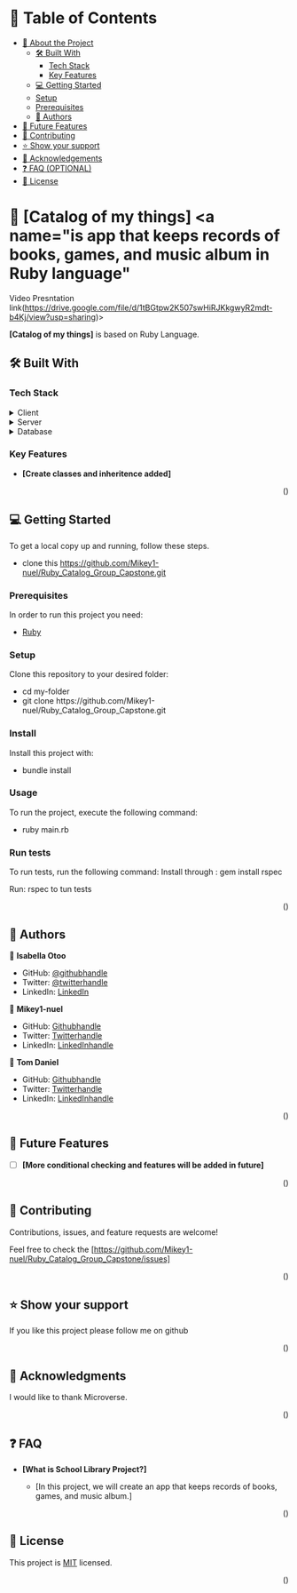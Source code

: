 <a name="readme-top"></a>


# 📗 Table of Contents

- [📖 About the Project](#about-project)
  - [🛠 Built With](#built-with)
    - [Tech Stack](#tech-stack)
    - [Key Features](#key-features)
  - [💻 Getting Started](#getting-started)
  - [Setup](#setup)
  - [Prerequisites](#prerequisites)
  - [👥 Authors](#authors)
- [🔭 Future Features](#future-features)
- [🤝 Contributing](#contributing)
- [⭐️ Show your support](#support)
- [🙏 Acknowledgements](#acknowledgements)
- [❓ FAQ (OPTIONAL)](#faq)
- [📝 License](#license)

# 📖 [Catalog of my things] <a name="is app that keeps records of books, games, and music album in Ruby language"

Video Presntation link(https://drive.google.com/file/d/1tBGtpw2K507swHiRJKkgwyR2mdt-b4Kj/view?usp=sharing)></a>


**[Catalog of my things]** is based on Ruby Language.

## 🛠 Built With <a name="built-with"></a>

### Tech Stack <a name="tech-stack"></a>

<details>
  <summary>Client</summary>
  <ul>
    <li><a href=#>RUBY</a></li>
  </ul>
</details>

<details>
  <summary>Server</summary>
  <ul>
    <li><a href=#>N/A</a></li>
  </ul>
</details>

<details>
<summary>Database</summary>
  <ul>
    <li><a href=#>Local Storage</a></li>
  </ul>
</details>

### Key Features <a name="key-features"></a>

- **[Create classes and inheritence added]**

<p align="right">(<a href="#readme-top"></a>)</p>

## 💻 Getting Started <a name="getting-started"></a>

To get a local copy up and running, follow these steps.

- clone this https://github.com/Mikey1-nuel/Ruby_Catalog_Group_Capstone.git


### Prerequisites

In order to run this project you need:
<ul>
    <li><a href="https://www.ruby-lang.org/en/">Ruby</a></li>
  </ul>
  
### Setup

Clone this repository to your desired folder:
<ul>
<li>cd my-folder</li>
<li>git clone https://github.com/Mikey1-nuel/Ruby_Catalog_Group_Capstone.git</li>
</ul>

### Install

Install this project with:
<ul>
<li>bundle install</li>
</ul>

### Usage

To run the project, execute the following command:
<ul>
<li>ruby main.rb</li>
</ul>

### Run tests

To run tests, run the following command: Install through : gem install rspec

Run: rspec to tun tests

<p align="right">(<a href="#readme-top"></a>)</p>


## 👥 Authors <a name="DHEERAJ SACHDEVA"></a>

👤 **Isabella Otoo**
- GitHub: [@githubhandle](https://github.com/Bellagirl-maker)
- Twitter: [@twitterhandle](https://twitter.com/isabella_otoo)
- LinkedIn: [LinkedIn](https://www.linkedin.com/in/isabella-otoo)

👤 **Mikey1-nuel**

- GitHub: [Githubhandle](https://github.com/Mikey1-nuel)
- Twitter: [Twitterhandle](https://twitter.com/Mikey_nuel)
- LinkedIn: [LinkedInhandle](https://www.linkedin.com/in/emmanuel-nwoye-5915141b8/)

👤 **Tom Daniel**

- GitHub: [Githubhandle](https://github.com/tomdan-ai)
- Twitter: [Twitterhandle](https://twitter.com/tomudoh1)
- LinkedIn: [LinkedInhandle](https://www.linkedin.com/in/tomudoh/)

<p align="right">(<a href="#readme-top"></a>)</p>


## 🔭 Future Features <a name="future-features"></a>


- [ ] **[More conditional checking and features will be added in future]**


<p align="right">(<a href="#readme-top"></a>)</p>

## 🤝 Contributing <a name="contributing"></a>

Contributions, issues, and feature requests are welcome!

Feel free to check the [https://github.com/Mikey1-nuel/Ruby_Catalog_Group_Capstone/issues]

<p align="right">(<a href="#readme-top"></a>)</p>

## ⭐️ Show your support <a name="support"></a>

If you like this project please follow me on github

<p align="right">(<a href="#readme-top"></a>)</p>

## 🙏 Acknowledgments <a name="acknowledgements"></a>

I would like to thank Microverse.

<p align="right">(<a href="#readme-top"></a>)</p>

## ❓ FAQ <a name="faq"></a>

- **[What is School Library Project?]**

  - [In this project, we will create an app that keeps records of books, games, and music album.]


<p align="right">(<a href="#readme-top"></a>)</p>

## 📝 License <a name="license"></a>

This project is [MIT](./LICENSE) licensed.

<p align="right">(<a href="#readme-top"></a>)</p>
